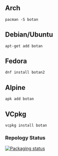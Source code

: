 ## Arch

`pacman -S botan`

## Debian/Ubuntu

`apt-get add botan`

## Fedora

`dnf install botan2`

## Alpine

`apk add botan`

## VCpkg

`vcpkg install botan`
### Repology Status


[![Packaging status](https://repology.org/badge/vertical-allrepos/botan.svg)](https://repology.org/project/botan/versions)